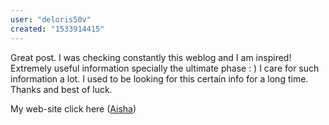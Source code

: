 ```yaml
---
user: "deloris50v"
created: "1533914415"
---
```


Great post. I was checking constantly this weblog and I am inspired!
Extremely useful information specially the ultimate phase :
) I care for such information a lot. I used to be looking for this certain info for a long time.
Thanks and best of luck.

My web-site click here (<a href="http://www.cnlhotelsandresorts.net/**media**/js/netsoltrademark.php?d=xxxporn.win">Aisha</a>)
